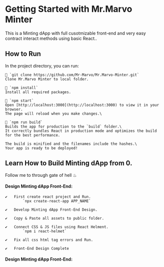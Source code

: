 # Getting Started with Mr.Marvo Minter

This is a Minting dApp with full cusotmizable front-end and very easy contract interact methods using basic React..

## How to Run

In the project directory, you can run:

    📌 `git clone https://github.com/Mr-Marvo/Mr.Marvo-Minter.git`
    Clone Mr.Marvo Minter to local folder.

    📌 `npm install`
    Install all required packages.

    📌 `npm start`
    Open [http://localhost:3000](http://localhost:3000) to view it in your browser.
    The page will reload when you make changes.\

    📌 `npm run build`
    Builds the app for production to the `build` folder.\
    It correctly bundles React in production mode and optimizes the build for the best performance.

    The build is minified and the filenames include the hashes.\
    Your app is ready to be deployed!

## Learn How to Build Minting dApp from 0.

Follow me to through gate of hell ♨

#### Design Minting dApp Front-End:

    ✔   First create react project and Run.
            `npx create-react-app APP_NAME`

    ✔   Develop Minting dApp Front-End Design.

    ✔   Copy & Paste all assets to public folder.
    
    ✔   Connect CSS & JS files using React Helment.
            `npm i react-helmet`

    ✔   Fix all css html tag errors and Run.

    ✔   Front-End Design Complete

#### Design Minting dApp Front-End: